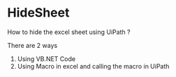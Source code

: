 # HideSheet

How to hide the excel sheet using UiPath ?

There are 2 ways
1.	Using VB.NET Code
2.	Using Macro in excel and calling the macro in UiPath
